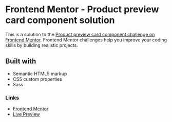 # Frontend Mentor - Product preview card component solution

This is a solution to the [Product preview card component challenge on Frontend Mentor](https://www.frontendmentor.io/challenges/product-preview-card-component-GO7UmttRfa). Frontend Mentor challenges help you improve your coding skills by building realistic projects. 

## Built with

- Semantic HTML5 markup
- CSS custom properties
- Sass

### Links

- [Frontend Mentor](https://www.frontendmentor.io/profile/rowanrooster)
- [Live Preview](https://rowanrooster.github.io/product-card-component/)